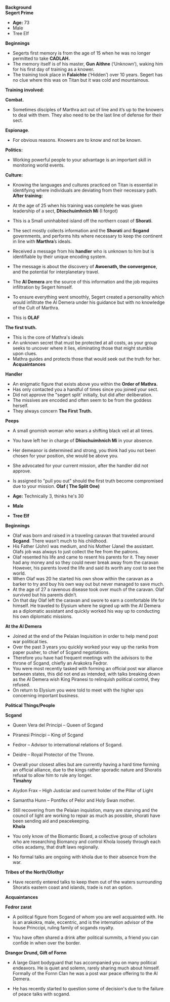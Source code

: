 **Background**  
**Segert Prime**
 
- **Age:** 73
- Male
- Tree Elf
 
**Beginnings**
 
- Segerts first memory is from the age of 15 when he was no longer permitted to take **CADLAH.**
- The memory itself is of his master, **Gun Aithne** (‘Unknown’), waking him for his first day of training as a knower.
- The training took place in **Falaichte** (‘Hidden’) over 10 years. Segert has no clue where this was on Titan but it was cold and mountainous.
 
**Training involved:**
 
**Combat.**

- Sometimes disciples of Marthra act out of line and it’s up to the knowers to deal with them. They also need to be the last line of defense for their sect.
 
**Espionage**.

- For obvious reasons. Knowers are to know and not be known.
 
**Politics:**

- Working powerful people to your advantage is an important skill in monitoring world events.
 
**Culture:**

- Knowing the languages and cultures practiced on Titan is essential in identifying where individuals are deviating from their necessary path.  
**After training:**
 
- At the age of 25 when his training was complete he was given leadership of a sect, **Dhìochuimhnich Mi** (I forgot)
- This is a Small uninhabited island off the northern coast of **Shorati**.
- The sect mostly collects information and the **Shorati** and **Scgand** governments, and performs hits where necessary to keep the continent in line with **Marthra**’s ideals.
- Received a message from his **handler** who is unknown to him but is identifiable by their unique encoding system.
- The message is about the discovery of **Awoenath, the convergence**, and the potential for interplanetary travel.
- The **Al Demera** are the source of this information and the job requires infiltration by Segert himself.
- To ensure everything went smoothly, Segert created a personality which would infiltrate the Al Demera under his guidance but with no knowledge of the Cult of Marthra.
- This is **OLAF**
 
**The first truth.**

- This is the core of Mathra's ideals
- An unknown secret that must be protected at all costs, as your group seeks to uncover where it lies, eliminating those that might stumble upon clues.
- Mathra guides and protects those that would seek out the truth for her.   **Acquaintances**
 
**Handler**

- An enigmatic figure that exists above you within the **Order of Mathra.**
- Has only contacted you a handful of times since you joined your sect.
- Did not approve the "segert split' initially, but did after deliberation.
- The missives are encoded and often seem to be from the goddess herself.
- They always concern **The First Truth.**
 
**Peeps**

- A small gnomish woman who wears a shifting black veil at all times.
- You have left her in charge of **Dhìochuimhnich Mi** in your absence.
- Her demeanor is determined and strong, you think had you not been chosen for your position, she would be above you.
- She advocated for your current mission, after the handler did not approve.
- Is assigned to "pull you out" should the first truth become compromised due to your mission.
  **Olaf ( The Split One)**
 
- **Age:** Technically 3, thinks he's 30
- **Male**
- **Tree Elf**
 
**Beginnings**
 
- Olaf was born and raised in a traveling caravan that traveled around **Scgand**. There wasn’t much to his childhood.
- His Father (John) was medium, and his Mother (Jane) the assistant. Olafs job was always to just collect the fee from the patrons.
- Olaf resented his life and came to resent his parents for it. They never had any money and so they could never break away from the caravan However, his parents loved the life and said its worth any cost to see the world.
- When Olaf was 20 he started his own show within the caravan as a barker to try and buy his own way out but never managed to save much.
- At the age of 27 a ravenous disease took over much of the caravan. Olaf survived but his parents didn’t.
- On that day Olaf left the caravan and swore to earn a comfortable life for himself. He traveled to Elysium where he signed up with the Al Demera as a diplomatic assistant and quickly worked his way up to conducting his own diplomatic missions.
 
**At the Al Demera**
 
- Joined at the end of the Pelaian Inquisition in order to help mend post war political ties.
- Over the past 3 years you quickly worked your way up the ranks from paper pusher, to chief of Scgand negotiations.
- Therefore you have had frequent meetings with the advisors to the throne of Scgand, chiefly an Arakokra Fedror.
- You were most recently tasked with forming an official post war alliance between states, this did not end as intended, with talks breaking down as the Al Demera wish King Piranesi to relinquish political control, they refused.
- On return to Elysium you were told to meet with the higher ups concerning important business.
   

**Political Things/People**
 
**Scgand**
 
- Queen Vera del Principi – Queen of Scgand
- Piranesi Principi – King of Scgand
- Fedror – Advisor to international relations of Scgand.
- Deidre – Royal Protector of the Throne.
 
- Overall your closest allies but are currently having a hard time forming an official alliance, due to the kings rather sporadic nature and Shoratis refusal to allow him to rule any longer.  
**Timahny**
 
- Aiydon Frax – High Justiciar and current holder of the Pillar of Light
- Samantha Hunn – Pontifex of Pelor and Holy Swan mother.
 
- Still recovering from the Pelaian inquistion, many are starving and the council of light are working to repair as much as possible, shorati have been sending aid and peacekeeping.  
**Khola**
 
- You only know of the Biomantic Board, a collective group of scholars who are researching Biomancy and control Khola loosely through each cities acadamy, that draft laws regionally.
 
- No formal talks are ongoing with khola due to their absence from the war.
 
**Tribes of the North/Olothyr**
 
- Have recently entered talks to keep them out of the waters surrounding Shoratis eastern coast and islands, trade is not an option.
   

**Acquaintances**
 
**Fedror zarat**
 
- A political figure from Scgand of whom you are well acquainted with. He is an arakokra, male, eccentric, and is the internation advisor of the house Princcipi, ruling family of scgands royalty.    

- You have often shared a drink after political summits, a friend you can confide in when over the border.
 
**Drangor Drund, Gift of Fornn**

- A large Giant bodyguard that has accompanied you on many political endeavors. He is quiet and solemn, rarely sharing much about himself. Formally of the Fornn Clan he was a post war peace offering to the Al Demera.
 
- He has recently started to question some of decision's due to the failure of peace talks with scgand.